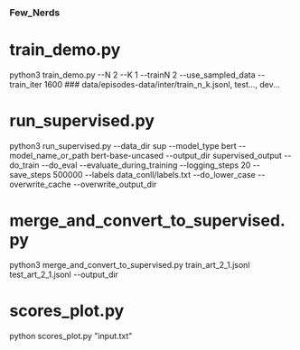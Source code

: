 ### Few_Nerds

# train_demo.py
python3 train_demo.py --N 2 --K 1 --trainN 2 --use_sampled_data --train_iter 1600 ### data/episodes-data/inter/train_n_k.jsonl, test..., dev...


# run_supervised.py

python3 run_supervised.py --data_dir sup --model_type bert --model_name_or_path bert-base-uncased --output_dir supervised_output --do_train --do_eval --evaluate_during_training  --logging_steps 20 --save_steps 500000 --labels data_conll/labels.txt --do_lower_case --overwrite_cache --overwrite_output_dir


# merge_and_convert_to_supervised.py

python3 merge_and_convert_to_supervised.py train_art_2_1.jsonl test_art_2_1.jsonl --output_dir


# scores_plot.py 
python scores_plot.py "input.txt"
